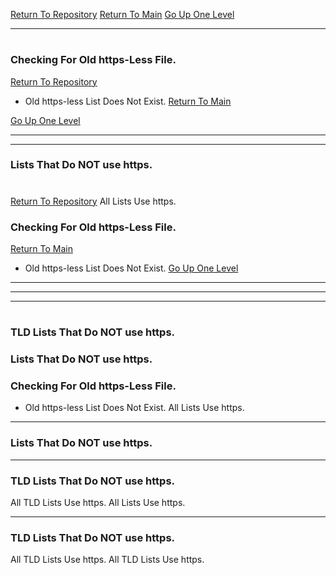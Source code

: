 [Return To Repository](https://github.com/DigitalWarrior/piholeparser/)
[Return To Main](https://github.com/DigitalWarrior/piholeparser/blob/master/RecentRunLogs/Mainlog.md)
[Go Up One Level](https://github.com/DigitalWarrior/piholeparser/blob/master/RecentRunLogs/TopLevelScripts/10-Running-Initial-Tasks.md)
____________________________________
# 
### Checking For Old https-Less File.
[Return To Repository](https://github.com/DigitalWarrior/piholeparser/)
* Old https-less List Does Not Exist.
[Return To Main](https://github.com/DigitalWarrior/piholeparser/blob/master/RecentRunLogs/Mainlog.md)

[Go Up One Level](https://github.com/DigitalWarrior/piholeparser/blob/master/RecentRunLogs/TopLevelScripts/10-Running-Initial-Tasks.md)
___________________________________________________________________
____________________________________
### Lists That Do NOT use https.
# 
[Return To Repository](https://github.com/DigitalWarrior/piholeparser/)
All Lists Use https.
### Checking For Old https-Less File.
[Return To Main](https://github.com/DigitalWarrior/piholeparser/blob/master/RecentRunLogs/Mainlog.md)
* Old https-less List Does Not Exist.
[Go Up One Level](https://github.com/DigitalWarrior/piholeparser/blob/master/RecentRunLogs/TopLevelScripts/10-Running-Initial-Tasks.md)


____________________________________
___________________________________________________________________
___________________________________________________________________
# 
### TLD Lists That Do NOT use https.
### Lists That Do NOT use https.
### Checking For Old https-Less File.
* Old https-less List Does Not Exist.
All Lists Use https.

___________________________________________________________________

### Lists That Do NOT use https.
___________________________________________________________________
### TLD Lists That Do NOT use https.
All TLD Lists Use https.
All Lists Use https.

___________________________________________________________________
### TLD Lists That Do NOT use https.
All TLD Lists Use https.
All TLD Lists Use https.

